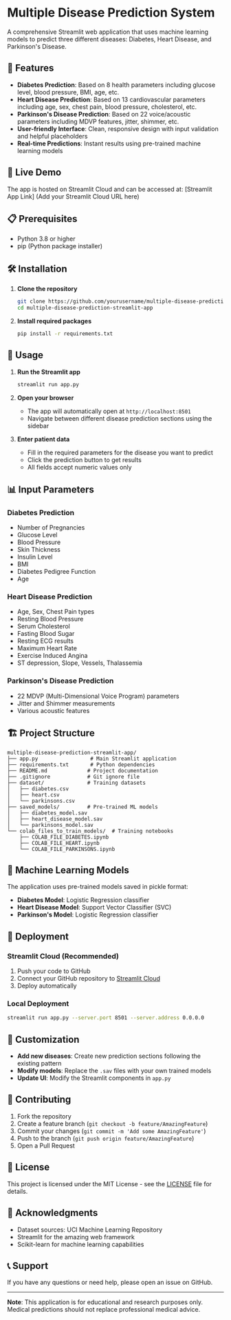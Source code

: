 # Multiple Disease Prediction System

A comprehensive Streamlit web application that uses machine learning models to predict three different diseases: Diabetes, Heart Disease, and Parkinson's Disease.

## 🏥 Features

- **Diabetes Prediction**: Based on 8 health parameters including glucose level, blood pressure, BMI, age, etc.
- **Heart Disease Prediction**: Based on 13 cardiovascular parameters including age, sex, chest pain, blood pressure, cholesterol, etc.
- **Parkinson's Disease Prediction**: Based on 22 voice/acoustic parameters including MDVP features, jitter, shimmer, etc.
- **User-friendly Interface**: Clean, responsive design with input validation and helpful placeholders
- **Real-time Predictions**: Instant results using pre-trained machine learning models

## 🚀 Live Demo

The app is hosted on Streamlit Cloud and can be accessed at:
[Streamlit App Link] (Add your Streamlit Cloud URL here)

## 📋 Prerequisites

- Python 3.8 or higher
- pip (Python package installer)

## 🛠️ Installation

1. **Clone the repository**
   ```bash
   git clone https://github.com/yourusername/multiple-disease-prediction-streamlit-app.git
   cd multiple-disease-prediction-streamlit-app
   ```

2. **Install required packages**
   ```bash
   pip install -r requirements.txt
   ```

## 🎯 Usage

1. **Run the Streamlit app**
   ```bash
   streamlit run app.py
   ```

2. **Open your browser**
   - The app will automatically open at `http://localhost:8501`
   - Navigate between different disease prediction sections using the sidebar

3. **Enter patient data**
   - Fill in the required parameters for the disease you want to predict
   - Click the prediction button to get results
   - All fields accept numeric values only

## 📊 Input Parameters

### Diabetes Prediction
- Number of Pregnancies
- Glucose Level
- Blood Pressure
- Skin Thickness
- Insulin Level
- BMI
- Diabetes Pedigree Function
- Age

### Heart Disease Prediction
- Age, Sex, Chest Pain types
- Resting Blood Pressure
- Serum Cholesterol
- Fasting Blood Sugar
- Resting ECG results
- Maximum Heart Rate
- Exercise Induced Angina
- ST depression, Slope, Vessels, Thalassemia

### Parkinson's Disease Prediction
- 22 MDVP (Multi-Dimensional Voice Program) parameters
- Jitter and Shimmer measurements
- Various acoustic features

## 🏗️ Project Structure

```
multiple-disease-prediction-streamlit-app/
├── app.py                 # Main Streamlit application
├── requirements.txt       # Python dependencies
├── README.md             # Project documentation
├── .gitignore            # Git ignore file
├── dataset/              # Training datasets
│   ├── diabetes.csv
│   ├── heart.csv
│   └── parkinsons.csv
├── saved_models/         # Pre-trained ML models
│   ├── diabetes_model.sav
│   ├── heart_disease_model.sav
│   └── parkinsons_model.sav
└── colab_files_to_train_models/  # Training notebooks
    ├── COLAB_FILE_DIABETES.ipynb
    ├── COLAB_FILE_HEART.ipynb
    └── COLAB_FILE_PARKINSONS.ipynb
```

## 🤖 Machine Learning Models

The application uses pre-trained models saved in pickle format:
- **Diabetes Model**: Logistic Regression classifier
- **Heart Disease Model**: Support Vector Classifier (SVC)
- **Parkinson's Model**: Logistic Regression classifier

## 🚀 Deployment

### Streamlit Cloud (Recommended)
1. Push your code to GitHub
2. Connect your GitHub repository to [Streamlit Cloud](https://streamlit.io/cloud)
3. Deploy automatically

### Local Deployment
```bash
streamlit run app.py --server.port 8501 --server.address 0.0.0.0
```

## 🔧 Customization

- **Add new diseases**: Create new prediction sections following the existing pattern
- **Modify models**: Replace the `.sav` files with your own trained models
- **Update UI**: Modify the Streamlit components in `app.py`

## 📝 Contributing

1. Fork the repository
2. Create a feature branch (`git checkout -b feature/AmazingFeature`)
3. Commit your changes (`git commit -m 'Add some AmazingFeature'`)
4. Push to the branch (`git push origin feature/AmazingFeature`)
5. Open a Pull Request

## 📄 License

This project is licensed under the MIT License - see the [LICENSE](LICENSE) file for details.

## 🙏 Acknowledgments

- Dataset sources: UCI Machine Learning Repository
- Streamlit for the amazing web framework
- Scikit-learn for machine learning capabilities

## 📞 Support

If you have any questions or need help, please open an issue on GitHub.

---

**Note**: This application is for educational and research purposes only. Medical predictions should not replace professional medical advice.
